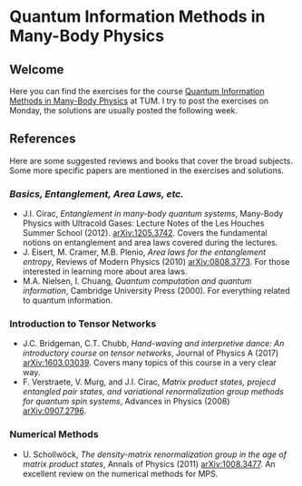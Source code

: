 # Quantum Information Methods in Many-Body Physics 

## Welcome
Here you can find the exercises for the course [Quantum Information Methods in Many-Body Physics](https://www.ph.tum.de/academics/org/cc/mh/PH2269/) at TUM.
I try to post the exercises on Monday, the solutions are usually posted the following week.

## References
Here are some suggested reviews and books that cover the broad subjects.
Some more specific papers are mentioned in the exercises and solutions.

### _Basics, Entanglement, Area Laws, etc._
* J.I. Cirac, _Entanglement in many-body quantum systems_, Many-Body Physics with Ultracold Gases: Lecture Notes of the Les Houches Summer School (2012). [arXiv:1205.3742](https://arxiv.org/abs/1205.3742). Covers the fundamental notions on entanglement and area laws covered during the lectures.
* J. Eisert, M. Cramer, M.B. Plenio, _Area laws for the entanglement entropy_, Reviews of Modern Physics (2010) [arXiv:0808.3773](https://arxiv.org/abs/0808.3773). For those interested in learning more about area laws.
* M.A. Nielsen, I. Chuang, _Quantum computation and quantum information_, Cambridge University Press (2000). For everything related to quantum information.

### Introduction to Tensor Networks
* J.C. Bridgeman, C.T. Chubb, _Hand-waving and interpretive dance: An introductory course on tensor networks_, Journal of Physics A (2017) [arXiv:1603.03039](https://arxiv.org/abs/1603.03039). Covers many topics of this course in a very clear way.
* F. Verstraete, V. Murg, and J.I. Cirac, _Matrix product states, projecd entangled pair states, and variational renormalization group methods for quantum spin systems_, Advances in Physics (2008) [arXiv:0907.2796](https://arxiv.org/abs/0907.2796).

### Numerical Methods  
* U. Schollwöck, _The density-matrix renormalization group in the age of matrix product states_, Annals of Physics (2011) [arXiv:1008.3477](https://arxiv.org/abs/1008.3477). An excellent review on the numerical methods for MPS.
